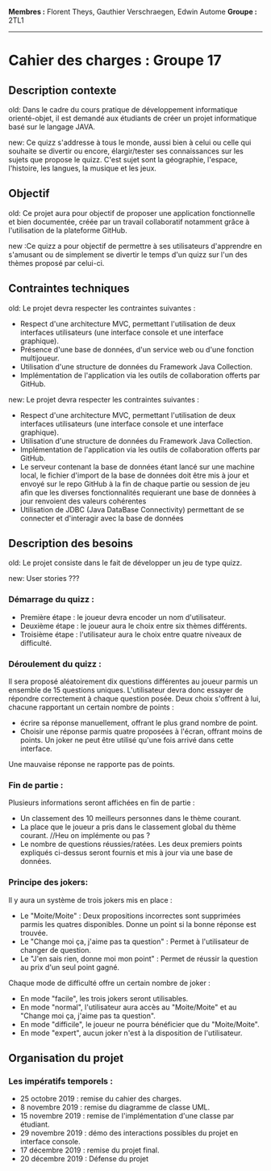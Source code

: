 **Membres :** Florent Theys,		Gauthier Verschraegen,		Edwin Autome
**Groupe :** 2TL1
***

# Cahier des charges : Groupe 17

## Description contexte

old: Dans le cadre du cours pratique de développement informatique orienté-objet, il est demandé aux étudiants de créer un projet informatique basé sur le langage JAVA.

new: Ce quizz s'addresse à tous le monde, aussi bien à celui ou celle qui souhaite se divertir ou encore, élargir/tester ses connaissances sur les sujets que propose le quizz. C'est sujet sont la géographie, l'espace, l'histoire, les langues, la musique et les jeux.

## Objectif

old: Ce projet aura pour objectif de proposer une application fonctionnelle et bien documentée, créée par un travail collaboratif notamment grâce à l'utilisation de la plateforme GitHub. 

new :Ce quizz a pour objectif de permettre à ses utilisateurs d'apprendre en s'amusant ou de simplement se divertir le temps d'un quizz sur l'un des thèmes proposé par celui-ci.

## Contraintes techniques

old:
Le projet devra respecter les contraintes suivantes :
* Respect d'une architecture MVC, permettant l'utilisation de deux interfaces utilisateurs (une interface console et une interface graphique).
* Présence d'une base de données, d'un service web ou d'une fonction multijoueur.
* Utilisation d'une structure de données du Framework Java Collection.
* Implémentation de l'application via les outils de collaboration offerts par GitHub.

new:
Le projet devra respecter les contraintes suivantes :
* Respect d'une architecture MVC, permettant l'utilisation de deux interfaces utilisateurs (une interface console et une interface graphique).
* Utilisation d'une structure de données du Framework Java Collection.
* Implémentation de l'application via les outils de collaboration offerts par GitHub.
* Le serveur contenant la base de données étant lancé sur une machine local, le fichier d'import de la base de données doit être mis à jour et envoyé sur le repo GitHub à la fin de chaque partie ou session de jeu afin que les diverses fonctionnalités requierant une base de données à jour renvoient des valeurs cohérentes
* Utilisation de JDBC (Java DataBase Connectivity) permettant de se connecter et d'interagir avec la base de données

## Description des besoins

old: Le projet consiste dans le fait de développer un jeu de type quizz.

new: User stories ???

### Démarrage du quizz :

* Première étape : le joueur devra encoder un nom d'utilisateur.
* Deuxième étape : le joueur aura le choix entre six thèmes différents.
* Troisième étape : l'utilisateur aura le choix entre quatre niveaux de difficulté.

### Déroulement du quizz : 

Il sera proposé aléatoirement dix questions différentes au joueur parmis un ensemble de 15 questions uniques.
L'utilisateur devra donc essayer de répondre correctement à chaque question posée. Deux choix s'offrent à lui, chacune rapportant un certain nombre de points :
* écrire sa réponse manuellement, offrant le plus grand nombre de point.
* Choisir une réponse parmis quatre proposées à l'écran, offrant moins de points. Un joker ne peut être utilisé qu'une fois arrivé dans cette interface.

Une mauvaise réponse ne rapporte pas de points.

### Fin de partie : 

Plusieurs informations seront affichées en fin de partie :
* Un classement des 10 meilleurs personnes dans le thème courant.
* La place que le joueur a pris dans le classement global du thème courant. //Heu on implémente ou pas ?
* Le nombre de questions réussies/ratées.
Les deux premiers points expliqués ci-dessus seront fournis et mis à jour via une base de données.

### Principe des jokers: 

Il y aura un système de trois jokers mis en place :
* Le "Moite/Moite" : Deux propositions incorrectes sont supprimées parmis les quatres disponibles. Donne un point si la bonne réponse est trouvée.
* Le "Change moi ça, j'aime pas ta question" : Permet à l'utilisateur de changer de question.
* Le "J'en sais rien, donne moi mon point" : Permet de réussir la question au prix d'un seul point gagné.

Chaque mode de difficulté offre un certain nombre de joker :
* En mode "facile", les trois jokers seront utilisables.
* En mode "normal", l'utilisateur aura accès au "Moite/Moite" et au "Change moi ça, j'aime pas ta question".
* En mode "difficile", le joueur ne pourra bénéficier que du "Moite/Moite".
* En mode "expert", aucun joker n'est à la disposition de l'utilisateur.

## Organisation du projet

### Les impératifs temporels : 
* 25 octobre 2019 : remise du cahier des charges.
* 8 novembre 2019 : remise du diagramme de classe UML.
* 15 novembre 2019 : remise de l'implémentation d'une classe par étudiant.
* 29 novembre 2019 : démo des interactions possibles du projet en interface console.
* 17 décembre 2019 : remise du projet final.
* 20 décembre 2019 : Défense du projet
